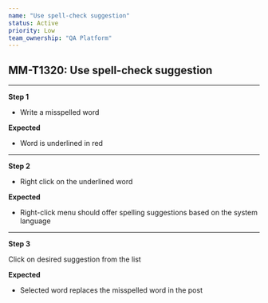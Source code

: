 ```yaml
---
name: "Use spell-check suggestion"
status: Active
priority: Low
team_ownership: "QA Platform"
---
```


## MM-T1320: Use spell-check suggestion

---

**Step 1**

- Write a misspelled word 

**Expected**

- Word is underlined in red

---

**Step 2**

- Right click on the underlined word 

**Expected**

- Right-click menu should offer spelling suggestions based on the system language

---

**Step 3**

Click on desired suggestion from the list 

**Expected**

- Selected word replaces the misspelled word in the post
